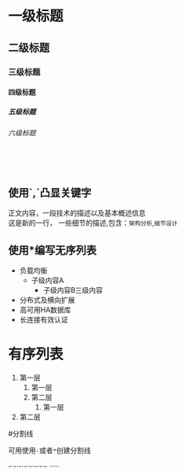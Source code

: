 # 一级标题
## 二级标题
### 三级标题
#### 四级标题
##### 五级标题
###### 六级标题
</br></br>
## 使用\`,\`凸显关键字
正文内容，一段技术的描述以及基本概述信息</br>这是新的一行，
一些细节的描述,包含：`架构分析`,`细节设计`
## 使用\*编写无序列表
* 负载均衡
	* 子级内容A
		* 子级内容B三级内容
* 分布式及横向扩展
* 高可用HA数据库
* 长连接有效认证

# 有序列表
1. 第一层
	1. 第一层
	2. 第二层
		1. 第一层
2. 第二层

#分割线

可用使用`-`或者`*`创建分割线</br>

-·-·-·-·-·-·-·-
*·*·*·*·*·*

